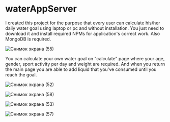 # waterAppServer

I created this project for the purpose that every user can calculate his/her daily water goal using laptop or pc and without installation. You just need to download it and install required NPMs for application's correct work. Also MongoDB is required.

![Снимок экрана (55)](https://user-images.githubusercontent.com/111873795/218478469-427bef41-43fd-49c5-b296-eaafbcb4c458.png)


You can calculate your own water goal on "calculate" page where your age, gender, sport activity per day and weight are required. And when you return the main page you are able to add liquid that you've consumed until you reach the goal.  

![Снимок экрана (52)](https://user-images.githubusercontent.com/111873795/218479327-b4a81844-f2db-4a37-aa4a-f2f7e220c9ea.png)

![Снимок экрана (58)](https://user-images.githubusercontent.com/111873795/218480425-b3c6131f-0fbd-49cb-8223-2c8770626601.png)

![Снимок экрана (53)](https://user-images.githubusercontent.com/111873795/218479367-0f96a2f9-68f2-4d88-9efe-c62600aeb687.png)

![Снимок экрана (57)](https://user-images.githubusercontent.com/111873795/218480006-f103084c-1ab4-4dae-9843-e3ede7a1471a.png)


